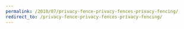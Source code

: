 ```yaml
---
permalink: /2010/07/privacy-fence-privacy-fences-privacy-fencing/
redirect_to: /privacy-fence-privacy-fences-privacy-fencing/
---
```


